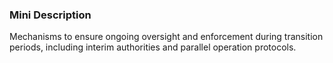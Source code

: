 ### Mini Description

Mechanisms to ensure ongoing oversight and enforcement during transition periods, including interim authorities and parallel operation protocols.
